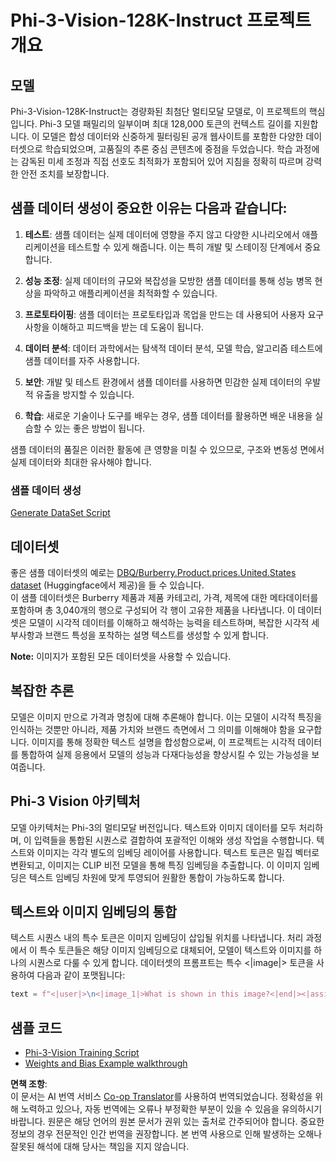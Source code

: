 <!--
CO_OP_TRANSLATOR_METADATA:
{
  "original_hash": "e0a07fd2a30fe2af30b1373df207a5bf",
  "translation_date": "2025-07-17T08:07:21+00:00",
  "source_file": "md/03.FineTuning/FineTuning_Phi-3-visionWandB.md",
  "language_code": "ko"
}
-->
# Phi-3-Vision-128K-Instruct 프로젝트 개요

## 모델

Phi-3-Vision-128K-Instruct는 경량화된 최첨단 멀티모달 모델로, 이 프로젝트의 핵심입니다. Phi-3 모델 패밀리의 일부이며 최대 128,000 토큰의 컨텍스트 길이를 지원합니다. 이 모델은 합성 데이터와 신중하게 필터링된 공개 웹사이트를 포함한 다양한 데이터셋으로 학습되었으며, 고품질의 추론 중심 콘텐츠에 중점을 두었습니다. 학습 과정에는 감독된 미세 조정과 직접 선호도 최적화가 포함되어 있어 지침을 정확히 따르며 강력한 안전 조치를 보장합니다.

## 샘플 데이터 생성이 중요한 이유는 다음과 같습니다:

1. **테스트**: 샘플 데이터는 실제 데이터에 영향을 주지 않고 다양한 시나리오에서 애플리케이션을 테스트할 수 있게 해줍니다. 이는 특히 개발 및 스테이징 단계에서 중요합니다.

2. **성능 조정**: 실제 데이터의 규모와 복잡성을 모방한 샘플 데이터를 통해 성능 병목 현상을 파악하고 애플리케이션을 최적화할 수 있습니다.

3. **프로토타이핑**: 샘플 데이터는 프로토타입과 목업을 만드는 데 사용되어 사용자 요구사항을 이해하고 피드백을 받는 데 도움이 됩니다.

4. **데이터 분석**: 데이터 과학에서는 탐색적 데이터 분석, 모델 학습, 알고리즘 테스트에 샘플 데이터를 자주 사용합니다.

5. **보안**: 개발 및 테스트 환경에서 샘플 데이터를 사용하면 민감한 실제 데이터의 우발적 유출을 방지할 수 있습니다.

6. **학습**: 새로운 기술이나 도구를 배우는 경우, 샘플 데이터를 활용하면 배운 내용을 실습할 수 있는 좋은 방법이 됩니다.

샘플 데이터의 품질은 이러한 활동에 큰 영향을 미칠 수 있으므로, 구조와 변동성 면에서 실제 데이터와 최대한 유사해야 합니다.

### 샘플 데이터 생성
[Generate DataSet Script](./CreatingSampleData.md)

## 데이터셋

좋은 샘플 데이터셋의 예로는 [DBQ/Burberry.Product.prices.United.States dataset](https://huggingface.co/datasets/DBQ/Burberry.Product.prices.United.States) (Huggingface에서 제공)을 들 수 있습니다.  
이 샘플 데이터셋은 Burberry 제품과 제품 카테고리, 가격, 제목에 대한 메타데이터를 포함하며 총 3,040개의 행으로 구성되어 각 행이 고유한 제품을 나타냅니다. 이 데이터셋은 모델이 시각적 데이터를 이해하고 해석하는 능력을 테스트하며, 복잡한 시각적 세부사항과 브랜드 특성을 포착하는 설명 텍스트를 생성할 수 있게 합니다.

**Note:** 이미지가 포함된 모든 데이터셋을 사용할 수 있습니다.

## 복잡한 추론

모델은 이미지 만으로 가격과 명칭에 대해 추론해야 합니다. 이는 모델이 시각적 특징을 인식하는 것뿐만 아니라, 제품 가치와 브랜드 측면에서 그 의미를 이해해야 함을 요구합니다. 이미지를 통해 정확한 텍스트 설명을 합성함으로써, 이 프로젝트는 시각적 데이터를 통합하여 실제 응용에서 모델의 성능과 다재다능성을 향상시킬 수 있는 가능성을 보여줍니다.

## Phi-3 Vision 아키텍처

모델 아키텍처는 Phi-3의 멀티모달 버전입니다. 텍스트와 이미지 데이터를 모두 처리하며, 이 입력들을 통합된 시퀀스로 결합하여 포괄적인 이해와 생성 작업을 수행합니다. 텍스트와 이미지는 각각 별도의 임베딩 레이어를 사용합니다. 텍스트 토큰은 밀집 벡터로 변환되고, 이미지는 CLIP 비전 모델을 통해 특징 임베딩을 추출합니다. 이 이미지 임베딩은 텍스트 임베딩 차원에 맞게 투영되어 원활한 통합이 가능하도록 합니다.

## 텍스트와 이미지 임베딩의 통합

텍스트 시퀀스 내의 특수 토큰은 이미지 임베딩이 삽입될 위치를 나타냅니다. 처리 과정에서 이 특수 토큰들은 해당 이미지 임베딩으로 대체되어, 모델이 텍스트와 이미지를 하나의 시퀀스로 다룰 수 있게 합니다. 데이터셋의 프롬프트는 특수 <|image|> 토큰을 사용하여 다음과 같이 포맷됩니다:

```python
text = f"<|user|>\n<|image_1|>What is shown in this image?<|end|><|assistant|>\nProduct: {row['title']}, Category: {row['category3_code']}, Full Price: {row['full_price']}<|end|>"
```

## 샘플 코드
- [Phi-3-Vision Training Script](../../../../code/03.Finetuning/Phi-3-vision-Trainingscript.py)
- [Weights and Bias Example walkthrough](https://wandb.ai/byyoung3/mlnews3/reports/How-to-fine-tune-Phi-3-vision-on-a-custom-dataset--Vmlldzo4MTEzMTg3)

**면책 조항**:  
이 문서는 AI 번역 서비스 [Co-op Translator](https://github.com/Azure/co-op-translator)를 사용하여 번역되었습니다. 정확성을 위해 노력하고 있으나, 자동 번역에는 오류나 부정확한 부분이 있을 수 있음을 유의하시기 바랍니다. 원문은 해당 언어의 원본 문서가 권위 있는 출처로 간주되어야 합니다. 중요한 정보의 경우 전문적인 인간 번역을 권장합니다. 본 번역 사용으로 인해 발생하는 오해나 잘못된 해석에 대해 당사는 책임을 지지 않습니다.